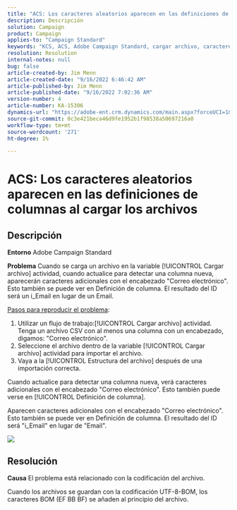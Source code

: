 ```yaml
---
title: "ACS: Los caracteres aleatorios aparecen en las definiciones de columnas al cargar archivos"
description: Descripción
solution: Campaign
product: Campaign
applies-to: "Campaign Standard"
keywords: "KCS, ACS, Adobe Campaign Standard, cargar archivo, caracteres aleatorios, definiciones de columna, Etiqueta, ID, archivo cargado, actividad de carga"
resolution: Resolution
internal-notes: null
bug: false
article-created-by: Jim Menn
article-created-date: "9/16/2022 6:46:42 AM"
article-published-by: Jim Menn
article-published-date: "9/16/2022 7:02:36 AM"
version-number: 4
article-number: KA-15306
dynamics-url: "https://adobe-ent.crm.dynamics.com/main.aspx?forceUCI=1&pagetype=entityrecord&etn=knowledgearticle&id=40695b52-8b35-ed11-9db1-0022480866ad"
source-git-commit: 0c3e421beca46d9fe1952b1f98538a50697216a0
workflow-type: tm+mt
source-wordcount: '271'
ht-degree: 1%

---
```


# ACS: Los caracteres aleatorios aparecen en las definiciones de columnas al cargar los archivos

## Descripción


<b>Entorno</b>
Adobe Campaign Standard

<b>Problema</b>
Cuando se carga un archivo en la variable [!UICONTROL Cargar archivo] actividad, cuando actualice para detectar una columna nueva, aparecerán caracteres adicionales con el encabezado &quot;Correo electrónico&quot;.
Esto también se puede ver en Definición de columna.
El resultado del ID será un i_Email en lugar de un Email.

<u>Pasos para reproducir el problema</u>:

1. Utilizar un flujo de trabajo:[!UICONTROL Cargar archivo] actividad.
Tenga un archivo CSV con al menos una columna con un encabezado, digamos: &quot;Correo electrónico&quot;.
2. Seleccione el archivo dentro de la variable [!UICONTROL Cargar archivo] actividad para importar el archivo.
3. Vaya a la [!UICONTROL Estructura del archivo] después de una importación correcta.

Cuando actualice para detectar una columna nueva, verá caracteres adicionales con el encabezado &quot;Correo electrónico&quot;.
Esto también puede verse en [!UICONTROL Definición de columna].

Aparecen caracteres adicionales con el encabezado &quot;Correo electrónico&quot;.
Esto también se puede ver en Definición de columna.
El resultado del ID será &quot;i_Email&quot; en lugar de &quot;Email&quot;.

![](https://support.neolane.net/nl/jsp/previewFile.jsp?md5=0b4065125940743e01772361c3de7a42&amp;amp;ext=png&amp;amp;contentType=image/png&amp;amp;fileName=Load%20File%20Screen%20shot.png&amp;amp;__sessiontoken=___T6lIC6yifQm9PSg+71ewRkrmB1/tfKMdlN13lb9GkQA1d2ToxnddGEqJttAdN7IYNTQuGId1i+dlfO5r/nPKE5ad+kz0e8dAXoH4VqdvidxXXwq7EkJUIAIA)


## Resolución


<b>Causa</b>
El problema está relacionado con la codificación del archivo.

Cuando los archivos se guardan con la codificación UTF-8-BOM, los caracteres BOM (EF BB BF) se añaden al principio del archivo.
